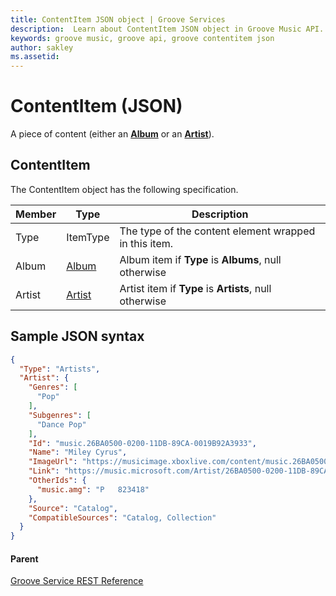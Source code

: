 ```yaml
---
title: ContentItem JSON object | Groove Services
description:  Learn about ContentItem JSON object in Groove Music API.
keywords: groove music, groove api, groove contentitem json
author: sakley
ms.assetid: 
---
```


# ContentItem (JSON)         
A piece of content (either an [**Album**](JSON-Album.md) or an [**Artist**](JSON-Artist.md)).

## ContentItem
The ContentItem object has the following specification.

| **Member** | **Type**                                           | **Description**                                        |
|------------|----------------------------------------------------|--------------------------------------------------------|
| Type       | ItemType                                           | The type of the content element wrapped in this item.  |
| Album      | [Album](JSON-Album.md)   | Album item if **Type** is **Albums**, null otherwise   |
| Artist     | [Artist](JSON-Artist.md) | Artist item if **Type** is **Artists**, null otherwise |

## Sample JSON syntax
```json
{
  "Type": "Artists",
  "Artist": {
    "Genres": [
      "Pop"
    ],
    "Subgenres": [
      "Dance Pop"
    ],
    "Id": "music.26BA0500-0200-11DB-89CA-0019B92A3933",
    "Name": "Miley Cyrus",
    "ImageUrl": "https://musicimage.xboxlive.com/content/music.26BA0500-0200-11DB-89CA-0019B92A3933/image?locale=en-US",
    "Link": "https://music.microsoft.com/Artist/26BA0500-0200-11DB-89CA-0019B92A3933?partnerID=AwesomePartner",
    "OtherIds": {
      "music.amg": "P   823418"
    },
    "Source": "Catalog",
    "CompatibleSources": "Catalog, Collection"
  }
}
```

#### Parent  
[Groove Service REST Reference](overview.md)
